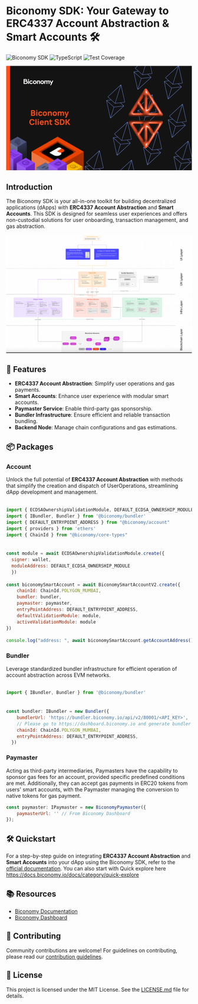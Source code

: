 # Biconomy SDK: Your Gateway to ERC4337 Account Abstraction & Smart Accounts 🛠️

![Biconomy SDK](https://img.shields.io/badge/Biconomy-SDK-blue.svg) ![TypeScript](https://img.shields.io/badge/-TypeScript-blue) ![Test Coverage](https://img.shields.io/badge/Coverage-45%25-yellow.svg)

<p align="center"><img src="./assets/readme/biconomy-client-sdk.png" width="550" alt="Biconomy SDK Banner"></p>

## Introduction

The Biconomy SDK is your all-in-one toolkit for building decentralized applications (dApps) with **ERC4337 Account Abstraction** and **Smart Accounts**. This SDK is designed for seamless user experiences and offers non-custodial solutions for user onboarding, transaction management, and gas abstraction.

<p align="center"><img src="./assets/readme/biconomy-sdk.png" width="550" alt="Biconomy SDK Diagram"></p>

## 🌟 Features

- **ERC4337 Account Abstraction**: Simplify user operations and gas payments.
- **Smart Accounts**: Enhance user experience with modular smart accounts.
- **Paymaster Service**: Enable third-party gas sponsorship.
- **Bundler Infrastructure**: Ensure efficient and reliable transaction bundling.
- **Backend Node**: Manage chain configurations and gas estimations.

## 📦 Packages

### Account

Unlock the full potential of **ERC4337 Account Abstraction** with methods that simplify the creation and dispatch of UserOperations, streamlining dApp development and management.

```javascript

import { ECDSAOwnershipValidationModule, DEFAULT_ECDSA_OWNERSHIP_MODULE } from "@biconomy/modules";
import { IBundler, Bundler } from '@biconomy/bundler'
import { DEFAULT_ENTRYPOINT_ADDRESS } from "@biconomy/account"
import { providers } from 'ethers'
import { ChainId } from "@biconomy/core-types"


const module = await ECDSAOwnershipValidationModule.create({
  signer: wallet,
  moduleAddress: DEFAULT_ECDSA_OWNERSHIP_MODULE
  })

const biconomySmartAccount = await BiconomySmartAccountV2.create({
    chainId: ChainId.POLYGON_MUMBAI,
    bundler: bundler,
    paymaster: paymaster, 
    entryPointAddress: DEFAULT_ENTRYPOINT_ADDRESS,
    defaultValidationModule: module,
    activeValidationModule: module
})

console.log("address: ", await biconomySmartAccount.getAccountAddress());
```

### Bundler

Leverage standardized bundler infrastructure for efficient operation of account abstraction across EVM networks.

```javascript

import { IBundler, Bundler } from '@biconomy/bundler'


const bundler: IBundler = new Bundler({
    bundlerUrl: 'https://bundler.biconomy.io/api/v2/80001/<API_KEY>', 
    // Please go to https://dashboard.biconomy.io and generate bundler url     
    chainId: ChainId.POLYGON_MUMBAI,
    entryPointAddress: DEFAULT_ENTRYPOINT_ADDRESS,
  })
```

### Paymaster

Acting as third-party intermediaries, Paymasters have the capability to sponsor gas fees for an account, provided specific predefined conditions are met. Additionally, they can accept gas payments in ERC20 tokens from users' smart accounts, with the Paymaster managing the conversion to native tokens for gas payment.

```javascript
const paymaster: IPaymaster = new BiconomyPaymaster({
    paymasterUrl: '' // From Biconomy Dashboard
});
```

## 🛠️ Quickstart

For a step-by-step guide on integrating **ERC4337 Account Abstraction** and **Smart Accounts** into your dApp using the Biconomy SDK, refer to the [official documentation](https://docs.biconomy.io/docs/overview). You can also start with Quick explore here https://docs.biconomy.io/docs/category/quick-explore  

## 📚 Resources

- [Biconomy Documentation](https://docs.biconomy.io/docs/overview)
- [Biconomy Dashboard](https://dashboard.biconomy.io/)

## 🤝 Contributing

Community contributions are welcome! For guidelines on contributing, please read our [contribution guidelines](./CONTRIBUTING.md).

## 📜 License

This project is licensed under the MIT License. See the [LICENSE.md](./LICENSE.md) file for details.
